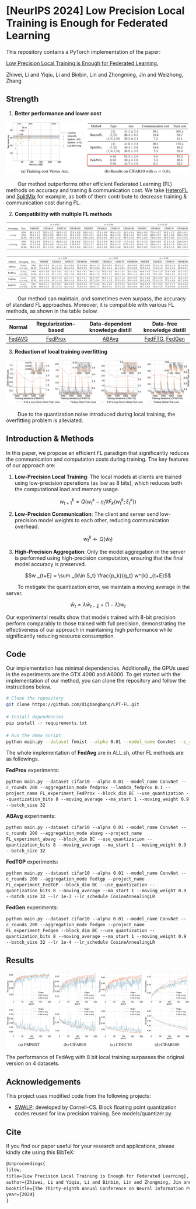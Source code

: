 # [NeurIPS 2024] Low Precision Local Training is Enough for Federated Learning

This repository contains a PyTorch implementation of the paper:

[Low Precision Local Training is Enough for Federated Learning.](https://openreview.net/pdf?id=vvpewjtnvm)

Zhiwei, Li and Yiqiu, Li and Binbin, Lin and Zhongming, Jin and Weizhong, Zhang

## Strength
1. **Better performance and lower cost**

![acc vs cost](assets/lowp.png)

$~~~~~~~$ Our method outperforms other efficient Federated Learning (FL) methods on accuracy and traning & communication cost. We take [HeteroFL](https://github.com/diaoenmao/HeteroFL-Computation-and-Communication-Efficient-Federated-Learning-for-Heterogeneous-Clients) and [SplitMix](https://github.com/illidanlab/SplitMix) for example, as both of them contribute to decrease training & communication cost during FL.

2. **Compatibility with multiple FL methods**

![fedavg](assets/fedavg.png)

![otherfl](assets/otherfl.png)

$~~~~~~~$ Our method can maintain, and sometimes even surpass, the accuracy of standard FL approaches. Moreover, it is compatible with various FL methods, as shown in the table below.

|Normal|Regularization-based|Data-dependent knowledge distill|Data-free knowledge distill|
|:-:|:-:|:-:|:-:|
|[FedAVG](https://arxiv.org/pdf/1602.05629)|[FedProx](https://arxiv.org/pdf/1812.06127)|[ABAvg](https://ieeexplore.ieee.org/document/9521631)|[FedFTG](https://arxiv.org/pdf/2203.09249), [FedGen](https://arxiv.org/pdf/2105.10056)|

3. **Reduction of local training overfitting**

![overfitting](assets/leov.png)

$~~~~~~~$ Due to the quantization noise introduced during local training, the overfitting problem is alleviated.

## Introduction & Methods
In this paper, we propose an efficient FL paradigm that significantly reduces the communication and computation costs during training. The key features of our approach are:

1. **Low-Precision Local Training**: The local models at clients are trained using low-precision operations (as low as 8 bits), which reduces both the computational load and memory usage.

$$w^{k} _{t+1} = Q (w^{k} _{t} - \eta _t \nabla F_k(w^{k} _{t}; \xi^k _t))$$

2. **Low-Precision Communication**: The client and server send low-precision model weights to each other, reducing communication overhead.

$$w^{k} _{t} \leftarrow Q (\bar{w}_t)$$

3. **High-Precision Aggregation**: Only the model aggregation in the server is performed using high-precision computation, ensuring that the final model accuracy is preserved.

$$w _{t+E} = \sum _{k\in S_t} \frac{p_k}{q_t} w^{k} _{t+E}$$

$~~~~~~~$ To metigate the quantization error, we maintain a moving average in the server.

$$\bar{w} _{t} = \lambda \bar{w} _{t-E}+(1-\lambda)w_t$$

Our experimental results show that models trained with 8-bit precision perform comparably to those trained with full precision, demonstrating the effectiveness of our approach in maintaining high performance while significantly reducing resource consumption.

## Code

Our implementation has minimal dependencies. Additionally, the GPUs used in the experiments are the GTX 4090 and A6000. To get started with the implementation of our method, you can clone the repository and follow the instructions below.

```bash
# Clone the repository
git clone https://github.com/digbangbang/LPT-FL.git

# Install dependencies
pip install -r requirements.txt

# Run the demo script
python main.py --dataset fmnist --alpha 0.01 --model_name ConvNet --c_rounds 200 --project_name FL_experiment --block_dim BC --use_quantization --quantization_bits 8 --moving_average --ma_start 1 --moving_weight 0.9 --batch_size 32
```

The whole implementation of **FedAvg** are in ALL.sh, other FL methods are as followings.

**FedProx** experiments:
```
python main.py --dataset cifar10 --alpha 0.01 --model_name ConvNet --c_rounds 200 --aggregation_mode fedprox --lambda_fedprox 0.1 --project_name FL_experiment_FedProx --block_dim BC --use_quantization --quantization_bits 8 --moving_average --ma_start 1 --moving_weight 0.9 --batch_size 32
```

**ABAvg** experiments:
```
python main.py --dataset cifar10 --alpha 0.01 --model_name ConvNet --c_rounds 200 --aggregation_mode abavg --project_name FL_experiment_abavg --block_dim BC --use_quantization --quantization_bits 8 --moving_average --ma_start 1 --moving_weight 0.9 --batch_size 32
```

**FedTGP** experiments:
```
python main.py --dataset cifar10 --alpha 0.01 --model_name ConvNet --c_rounds 200 --aggregation_mode fedtgp --project_name FL_experiment_FedTGP --block_dim BC --use_quantization --quantization_bits 8 --moving_average --ma_start 1 --moving_weight 0.9 --batch_size 32 --lr 1e-3 --lr_schedule CosineAnnealingLR
```

**FedGen** experiments:
```
python main.py --dataset cifar10 --alpha 0.01 --model_name ConvNet --c_rounds 200 --aggregation_mode fedgen --project_name FL_experiment_Fedgen --block_dim BC --use_quantization --quantization_bits 8 --moving_average --ma_start 1 --moving_weight 0.9 --batch_size 32 --lr 1e-4 --lr_schedule CosineAnnealingLR
```

## Results

![results](assets/fedavgout.png)

The performance of FedAvg with 8 bit local training surpasses the original version on 4 datasets.

## Acknowledgements
This project uses modified code from the following projects:

- [SWALP](https://github.com/stevenygd/SWALP): developed by Cornell-CS. Block floating point quantization codes reused for low precision training. See models/quantizer.py.

## Cite

If you find our paper useful for your research and applications, please kindly cite using this BibTeX:

```latex
@inproceedings{
lilow,
title={Low Precision Local Training is Enough for Federated Learning},
author={Zhiwei, Li and Yiqiu, Li and Binbin, Lin and Zhongming, Jin and Weizhong, Zhang},
booktitle={The Thirty-eighth Annual Conference on Neural Information Processing Systems},
year={2024}
}
```
